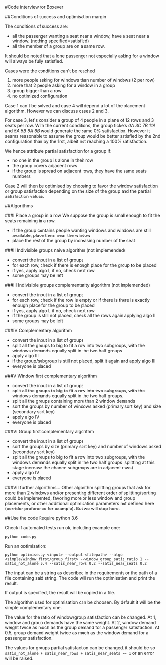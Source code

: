 #Code interview for Boxever

##Conditions of success and optimisation margin

The conditions of success are:
- all the passenger wanting a seat near a window, have a seat near a window. (nothing specified=satisfied)
- all the member of a group are on a same row.

It should be noted that a lone passenger not especially asking for a window will always be fully satisfied.

Cases were the conditions can't be reached
1. more people asking for windows than number of windows (2 per row)
2. more that 2 people asking for a window in a group
3. group bigger than a row
4. no optimized configuration

Case 1 can't be solved and case 4 will depend a lot of the placement algorithm. However we can discuss cases 2 and 3.

For case 3, let's consider a group of 4 people in a plane of 12 rows and 3 seats per row. 
With the current conditions, the group tickets *0A 3C 7B 11A* and *5A 5B 6A 6B* would generate the same 0% satisfaction.
However it seams reasonable to assume the group would be better satisfied by the 2nd configuration than by the 1rst, albeit not reaching a 100% satisfaction.

We hence attribute partial satisfaction for a group if:
- no one in the group is alone in their row
- the group covers adjacent rows
- if the group is spread on adjacent rows, they have the same seats numbers

Case 2 will then be optimised by choosing to favor the window satisfaction or group satisfaction depending on the size of the group and the partial satisfaction values.

##Algorithms

###I Place a group in a row
We suppose the group is small enough to fit the seats remaining in a row.
- if the group contains people wanting windows and windows are still available, place them near the window
- place the rest of the group by increasing number of the seat

###II Indivisible groups naive algorithm (not implemended)
- convert the input in a list of groups
- for each row, check if there is enough place for the group to be placed
- if yes, apply algo I, if no, check next row
- some groups may be left

###III Indivisible groups complementarity algorithm (not implemended)
- convert the input in a list of groups
- for each row, check if the row is empty or if there is there is exactly enough place for the group to be placed
- if yes, apply algo I, if no, check next row
- if the group is still not placed, check all the rows again applying algo II
- some groups may be left

###IV Complementary algorithm
- convert the input in a list of groups
- split all the groups to big to fit a row into two subgroups, with the windows demands equally split in the two half groups.
- apply algo III
- if the group/subgroup is still not placed, split it again and apply algo III
- everyone is placed

###V Window first complementary algorithm
- convert the input in a list of groups
- split all the groups to big to fit a row into two subgroups, with the windows demands equally split in the two half groups.
- split all the groups containing more than 2 window demands
- sort the groups by number of windows asked (primary sort key) and size (secondary sort key)
- apply algo IV
- everyone is placed

###VI Group first complementary algorithm
- convert the input in a list of groups
- sort the groups by size (primary sort key) and number of windows asked (secondary sort key)
- split all the groups to big to fit a row into two subgroups, with the windows demands equally split in the two half groups (splitting at this stage increase the chance subgroups are in adjacent rows)
- apply algo IV
- everyone is placed

###VII further algorithms...
Other algorithm splitting groups that ask for more than 2 windows and/or presenting different order of splitting/sorting could be implemented, favoring more or less window and group placements, or other additional optimisation parameters not defined here (corridor preference for example). But we will stop here.

##Use the code
Require python 3.6

Check if automated tests run ok, including example one:

```
python code.py
```

Run an optimisation:

```
python optimise.py <input> --output <filepath> --algo <simple/window_first/group_first> --window_group_satis_ratio 1 --satis_not_alone 0.4 --satis_near_rows 0.2 --satis_near_seats 0.2
```
The input can be a string as described in the requirements or the path of a file containing said string. The code will run the optimisation and print the result.

If output is specified, the result will be copied in a file.

The algorithm used for optimisation can be choosen. By default it will be the simple complementary one.

The value for the ratio of window/group satisfaction can be changed. 
At 1, window and group demands have the same weight.
At 2, window demand weight twice as much as the group demand for a passenger satisfaction.
At 0.5, group demand weight twice as much as the window demand for a passenger satisfaction.

The values for groups partial satisfaction can be changed. it should be so `satis_not_alone + satis_near_rows + satis_near_seats <= 1` or an error will be raised.



